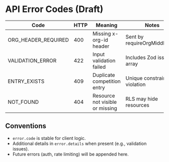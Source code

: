 # API Error Codes (Draft)

| Code | HTTP | Meaning | Notes |
|------|------|---------|-------|
| ORG_HEADER_REQUIRED | 400 | Missing x-org-id header | Sent by requireOrgMiddleware |
| VALIDATION_ERROR | 422 | Input validation failed | Includes Zod issues array |
| ENTRY_EXISTS | 409 | Duplicate competition entry | Unique constraint violation |
| NOT_FOUND | 404 | Resource not visible or missing | RLS may hide resources |

## Conventions

- `error.code` is stable for client logic.
- Additional details in `error.details` when present (e.g., validation issues).
- Future errors (auth, rate limiting) will be appended here.
